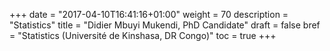 +++
date = "2017-04-10T16:41:16+01:00"
weight = 70
description = "Statistics"
title = "Didier Mbuyi Mukendi, PhD Candidate"
draft = false
bref =  "Statistics (Université de Kinshasa, DR Congo)"
toc = true
+++
